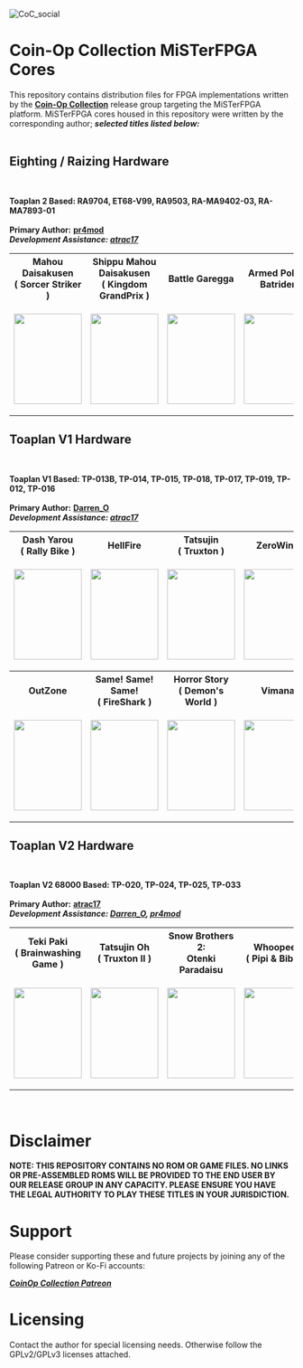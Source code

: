 
![CoC_social](https://github.com/Coin-OpCollection/Distribution-MiSTerFPGA/assets/32810066/634c96ea-59c3-4590-b207-78f08db6cea0)

# Coin-Op Collection MiSTerFPGA Cores

This repository contains distribution files for FPGA implementations written by the [**Coin-Op Collection**](https://github.com/Coin-OpCollection) release group targeting the MiSTerFPGA platform. MiSTerFPGA cores housed in this repository were written by the corresponding author; ***selected titles listed below:*** <br><br>

## Eighting / Raizing Hardware

<br>

**Toaplan 2 Based: RA9704, ET68-V99, RA9503, RA-MA9402-03, RA-MA7893-01** <br><br>
**Primary Author:** [**pr4mod**](https://github.com/psomashekar) <br>
***Development Assistance: [atrac17](https://github.com/atrac17)***

<table>
<tr>
<th><b>Mahou Daisakusen<br>( Sorcer Striker )</b></th>
<th><b>Shippu Mahou Daisakusen<br>( Kingdom GrandPrix )</b></th>
<th><b>Battle Garegga</b></th>
<th><b>Armed Police Batrider</b></th>
<th><b>Battle Bakraid</b></th>
</tr>
<tr>
<td>
  
<p align="center"><img width="120" height="160" src="https://github.com/Coin-OpCollection/Distribution-MiSTerFPGA/assets/32810066/ec83aa94-ca58-4800-a52c-6cbb21a6f6be"></p>
  
</td>
<td>
  
<p align="center"><img width="120" height="160" src="https://github.com/Coin-OpCollection/Distribution-MiSTerFPGA/assets/32810066/0a00c521-54b7-4ec5-9b12-7054fdc497ac"></p>
  
</td>
<td>
  
<p align="center"><img width="120" height="160" src="https://github.com/Coin-OpCollection/Distribution-MiSTerFPGA/assets/32810066/6b2252b6-bdcf-4a63-9070-7ebb38a14c41"></p>
  
</td>
<td>
  
<p align="center"><img width="120" height="160" src="https://github.com/Coin-OpCollection/Distribution-MiSTerFPGA/assets/32810066/c8082729-1d0a-4220-9e20-1b3b228a1b1f"></p>
  
</td>
<td>
  
<p align="center"><img width="120" height="160" src="https://github.com/Coin-OpCollection/Distribution-MiSTerFPGA/assets/32810066/1505aa86-a80f-45f3-a0ff-76ec50a1d4bb"></p>
  
</td>
</tr>
</table>

## Toaplan V1 Hardware

<br>

**Toaplan V1 Based: TP-013B, TP-014, TP-015, TP-018, TP-017, TP-019, TP-012, TP-016** <br><br>
**Primary Author:** [**Darren_O**](https://github.com/va7deo) <br>
***Development Assistance: [atrac17](https://github.com/atrac17)***

<table>
<tr>
<th><b>Dash Yarou<br>( Rally Bike )</b></th>
<th><b>HellFire</b></th>
<th><b>Tatsujin<br>( Truxton )</b></th>
<th><b>ZeroWing</b></th>
</tr>
<tr>
<td>
  
<p align="center"><img width="120" height="160" src="https://github.com/Coin-OpCollection/Distribution-MiSTerFPGA/assets/32810066/e0423c10-b23a-4889-acae-2d78cf56e721"></p>
  
</td>
<td>
  
<p align="center"><img width="120" height="160" src="https://github.com/Coin-OpCollection/Distribution-MiSTerFPGA/assets/32810066/47b45bb5-6d8f-4aaa-98ee-015012da8002"></p>
  
</td>
<td>
  
<p align="center"><img width="120" height="160" src="https://github.com/Coin-OpCollection/Distribution-MiSTerFPGA/assets/32810066/16d1b3e8-ac15-443a-98f0-3ba5d53b8b25"></p>
  
</td>
<td>
  
<p align="center"><img width="120" height="160" src="https://github.com/Coin-OpCollection/Distribution-MiSTerFPGA/assets/32810066/521d6d21-baa2-4b8f-9de4-9870fc499f2c"></p>
  
</td>
</tr>
<tr>
<th><b>OutZone</b></th>
<th><b>Same! Same! Same!<br>( FireShark )</b></th>
<th><b>Horror Story<br>( Demon's World )</b></th>
<th><b>Vimana</b></th>
</tr>
<tr>
<td>
  
<p align="center"><img width="120" height="160" src="https://github.com/Coin-OpCollection/Distribution-MiSTerFPGA/assets/32810066/5a0abf9e-2e94-44ef-8b48-775d1788eb12"></p>
  
</td>
<td>
  
<p align="center"><img width="120" height="160" src="https://github.com/Coin-OpCollection/Distribution-MiSTerFPGA/assets/32810066/666552e5-6d77-40e1-b3be-990e958400c9"></p>
  
</td>
<td>
  
<p align="center"><img width="120" height="160" src="https://github.com/Coin-OpCollection/Distribution-MiSTerFPGA/assets/32810066/81e73336-da43-403a-8e52-7fae5eacbf0d"></p>
  
</td>
<td>
  
<p align="center"><img width="120" height="160" src="https://github.com/Coin-OpCollection/Distribution-MiSTerFPGA/assets/32810066/5aeec998-403a-4c7a-a019-7f3e65f7a5da"></p>
  
</td>
</tr>
</table>

## Toaplan V2 Hardware

<br>

**Toaplan V2 68000 Based: TP-020, TP-024, TP-025, TP-033** <br><br>
**Primary Author:** [**atrac17**](https://github.com/atrac17) <br>
***Development Assistance: [Darren_O](https://github.com/va7deo), [pr4mod](https://github.com/psomashekar)***

<table>
<tr>
<th><b>Teki Paki<br>( Brainwashing Game )</b></th>
<th><b>Tatsujin Oh<br>( Truxton II )</b></th>
<th><b>Snow Brothers 2:<br>Otenki Paradaisu<br></b></th>
<th><b>Whoopee!!<br>( Pipi & Bibi's )</b></th>
</tr>
<tr>
<td>
  
<p align="center"><img width="120" height="160" src="https://github.com/Coin-OpCollection/Distribution-MiSTerFPGA/assets/32810066/a6fed844-c2d9-45d2-a813-ae16e65af476"></p>
  
</td>
<td>
  
<p align="center"><img width="120" height="160" src="https://github.com/Coin-OpCollection/Distribution-OpenFPGA/assets/32810066/5750cae2-a60e-47ad-b834-8fab45c00ead"></p>
  
</td>
<td>
  
<p align="center"><img width="120" height="160" src="https://github.com/Coin-OpCollection/Distribution-OpenFPGA/assets/32810066/f8a2532f-95a9-44e7-973c-f37ca7d5c09e"></p>
  
</td>
<td>
  
<p align="center"><img width="120" height="160" src="https://github.com/Coin-OpCollection/Distribution-OpenFPGA/assets/32810066/c0da7ba7-6d26-4f0a-a40d-ad33d8f45d7c"></p>
  
</td>
</tr>
</table>

<br>

# Disclaimer

**NOTE: THIS REPOSITORY CONTAINS NO ROM OR GAME FILES. NO LINKS OR PRE-ASSEMBLED ROMS WILL BE PROVIDED TO THE END USER BY OUR RELEASE GROUP IN ANY CAPACITY. PLEASE ENSURE YOU HAVE THE LEGAL AUTHORITY TO PLAY THESE TITLES IN YOUR JURISDICTION.**

# Support

Please consider supporting these and future projects by joining any of the following Patreon or Ko-Fi accounts:

[***CoinOp Collection Patreon***](https://www.patreon.com/atrac17)

# Licensing

Contact the author for special licensing needs. Otherwise follow the GPLv2/GPLv3 licenses attached.
